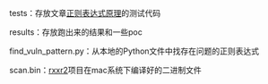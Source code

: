 tests：存放文章[正则表达式原理](http://www.leveryd.top/2021-01-24-%E6%AD%A3%E5%88%99%E8%A1%A8%E8%BE%BE%E5%BC%8F%E5%8E%9F%E7%90%86/)的测试代码

results：存放跑出来的结果和一些poc

find_vuln_pattern.py：从本地的Python文件中找存在问题的正则表达式

scan.bin：[rxxr2](https://github.com/ConradIrwin/rxxr2)项目在mac系统下编译好的二进制文件